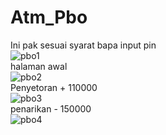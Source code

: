 # Atm_Pbo
Ini pak sesuai syarat bapa
input pin <br>
![pbo1](https://cloud.githubusercontent.com/assets/22295695/22981220/6bec71ae-f3ce-11e6-9b3b-acd0ffe7f102.PNG) <br>
halaman awal <br>
![pbo2](https://cloud.githubusercontent.com/assets/22295695/22981221/6c1d6ffc-f3ce-11e6-96e6-7a602036466a.PNG)<br>
Penyetoran + 110000 <br>
![pbo3](https://cloud.githubusercontent.com/assets/22295695/22981222/6c1ea1ce-f3ce-11e6-9b39-c6516fd33a08.PNG) <br>
penarikan - 150000 <br>
![pbo4](https://cloud.githubusercontent.com/assets/22295695/22981223/6c45bc78-f3ce-11e6-80c1-345be9867af5.PNG) <br>
